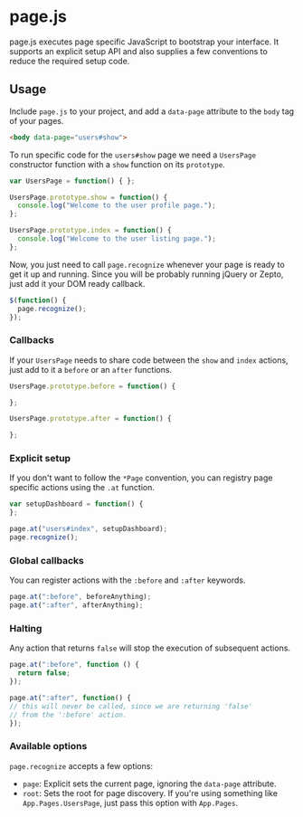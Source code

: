 # page.js

page.js executes page specific JavaScript to bootstrap your interface. It supports an explicit setup API and also supplies a few conventions to reduce the required setup code.

## Usage

Include `page.js` to your project, and add a `data-page` attribute to the `body` tag of your pages.

```html
<body data-page="users#show">
```

To run specific code for the `users#show` page we need a `UsersPage` constructor
function with a `show` function on its `prototype`.

```javascript
var UsersPage = function() { };

UsersPage.prototype.show = function() {
  console.log("Welcome to the user profile page.");
};

UsersPage.prototype.index = function() {
  console.log("Welcome to the user listing page.");
};
```
Now, you just need to call `page.recognize` whenever your page is ready to get it up and running.
Since you will be probably running jQuery or Zepto, just add it your DOM ready callback.

```javascript
$(function() {
  page.recognize();
});
```

### Callbacks

If your `UsersPage` needs to share code between the `show` and `index` actions, just add to it a `before` or an `after` functions.

```javascript
UsersPage.prototype.before = function() {

};

UsersPage.prototype.after = function() {

};
```

### Explicit setup

If you don't want to follow the `*Page` convention, you can registry page specific actions using the `.at` function.

```javascript
var setupDashboard = function() {
};

page.at("users#index", setupDashboard);
page.recognize();
```

### Global callbacks

You can register actions with the `:before` and `:after` keywords.

```javascript
page.at(":before", beforeAnything);
page.at(":after", afterAnything);
```

### Halting

Any action that returns `false` will stop the execution of subsequent actions.

```javascript
page.at(":before", function () {
  return false;
});

page.at(":after", function() {
// this will never be called, since we are returning 'false'
// from the ':before' action.
});
```

### Available options

`page.recognize` accepts a few options:

* `page`: Explicit sets the current page, ignoring the `data-page` attribute.
* `root`: Sets the root for page discovery. If you're using something like `App.Pages.UsersPage`, just pass this option with `App.Pages`.

